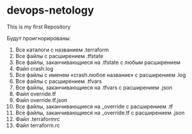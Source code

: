 # devops-netology
This is my first Repository

Будут проигнорированы:
1.	Все каталоги с названием .terraform
2.	Все файлы с расширением .tfstate
3.	Все файлы, заканчивающиеся на .tfstate с любым расширением
4.	Файл crash.log
5.	Все файлы с именем «crash.любое название» с расширением .log
6.	Все файлы с расширением .tfvars
7.	Все файлы, заканчивающиеся на .tfvars с расширением .json
8.	Файл override.tf
9.	Файл override.tf.json
10.	Все файлы, заканчивающиеся на _override с расширением .tf
11.	Все файлы, заканчивающиеся на _override.tf с расширением .json
12.	Файл .terraformrc
13.	Файл terraform.rc

